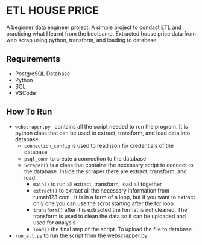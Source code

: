 # ETL HOUSE PRICE
A beginner data engineer project. A simple project to condact ETL and practicing what I learnt from the bootcamp. Extracted house price data from web scrap using python, transform, and loading to database.

## Requirements
- PostgreSQL Database
- Python
- SQL
- VSCode

## How To Run
- ```webscraper.py ``` contains all the script needed to run the program. It is python class that can be used to extract, transform, and load data into database.
  - ```connection_config``` is used to read json for credentials of the database
  - ```psql_conn``` to create a connection to the database
  - ```Scraper()``` is a class that contains the necessary script to connect to the database. Inside the scraper there are extract, transform, and load.
    - ```main()``` to run all extract, transform, load all together
    - ```extract()``` to extract all the necessary information from rumah123.com . It is in a form of a loop, but if you want to extract only one you can use the scrpt starting after the for loop.
    - ```transform()``` after it is extracted the format is not cleaned. The transform is used to clean the data so it can be uploaded and used for analysis
    - ```load()``` the final step of the script. To upload the file to database
- ```run_etl.py``` to run the script from the webscrapper.py

